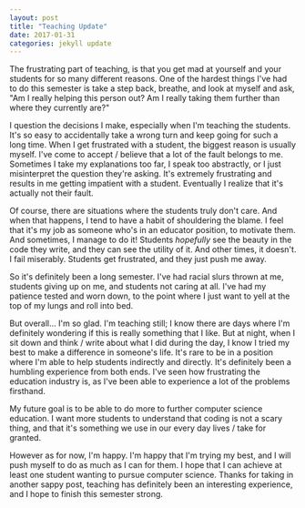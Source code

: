 ```yaml
---
layout: post
title: "Teaching Update"
date: 2017-01-31
categories: jekyll update
---
```


The frustrating part of teaching, is that you get mad at yourself and your students for so many different reasons. One of the hardest things I've had to do this semester is take a step back, breathe, and look at myself and ask, "Am I really helping this person out? Am I really taking them further than where they currently are?"

I question the decisions I make, especially when I'm teaching the students. It's so easy to accidentally take a wrong turn and keep going for such a long time. When I get frustrated with a student, the biggest reason is usually myself. I've come to accept / believe that a lot of the fault belongs to me. Sometimes I take my explanations too far, I speak too abstractly, or I just misinterpret the question they're asking. It's extremely frustrating and results in me getting impatient with a student. Eventually I realize that it's actually not their fault.

Of course, there are situations where the students truly don't care. And when that happens, I tend to have a habit of shouldering the blame. I feel that it's my job as someone who's in an educator position, to motivate them. And sometimes, I manage to do it! Students _hopefully_ see the beauty in the code they write, and they can see the utility of it. And other times, it doesn't. I fail miserably. Students get frustrated, and they just push me away.

So it's definitely been a long semester. I've had racial slurs thrown at me, students giving up on me, and students not caring at all. I've had my patience tested and worn down, to the point where I just want to yell at the top of my lungs and roll into bed.

But overall... I'm so glad. I'm teaching still; I know there are days where I'm definitely wondering if this is really something that I like. But at night, when I sit down and think / write about what I did during the day, I know I tried my best to make a difference in someone's life. It's rare to be in a position where I'm able to help students indirectly and directly. It's definitely been a humbling experience from both ends. I've seen how frustrating the education industry is, as I've been able to experience a lot of the problems firsthand.

My future goal is to be able to do more to further computer science education. I want more students to understand that coding is not a scary thing, and that it's something we use in our every day lives / take for granted.

 However as for now, I'm happy. I'm happy that I'm trying my best, and I will push myself to do as much as I can for them. I hope that I can achieve at least one student wanting to pursue computer science. Thanks for taking in another sappy post, teaching has definitely been an interesting experience, and I hope to finish this semester strong.
